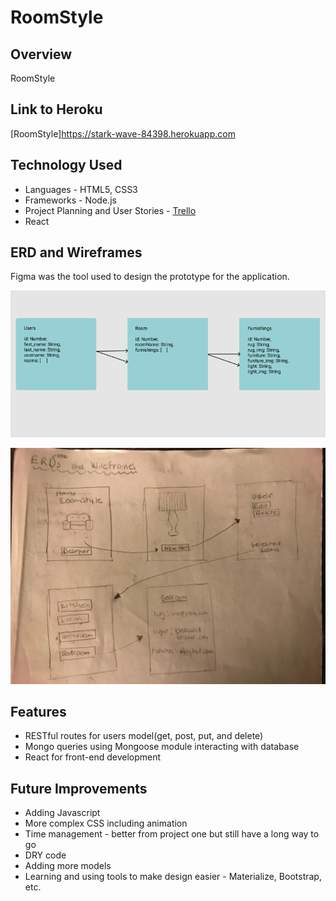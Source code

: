 # RoomStyle

## Overview

RoomStyle

## Link to Heroku

[RoomStyle]https://stark-wave-84398.herokuapp.com

## Technology Used

* Languages - HTML5, CSS3
* Frameworks - Node.js
* Project Planning and User Stories  - [Trello](https://trello.com/b/5ANT9tS0/project-3-roomstyle)
* React

## ERD and Wireframes

Figma was the tool used to design the prototype for the application.

![ERD](https://github.com/SupriyaY/Project-3-WD13/blob/master/Screen%20Shot%202018-02-03%20at%203.01.28%20AM.png)

![Wireframe](https://github.com/SupriyaY/Project-3-WD13/blob/master/IMG_0850.jpg)

## Features

* RESTful routes for users model(get, post, put, and delete)
* Mongo queries using Mongoose module interacting with database
* React for front-end development

## Future Improvements

* Adding Javascript
* More complex CSS including animation
* Time management - better from project one but still have a long way to go
* DRY code
* Adding more models
* Learning and using tools to make design easier - Materialize, Bootstrap, etc.

